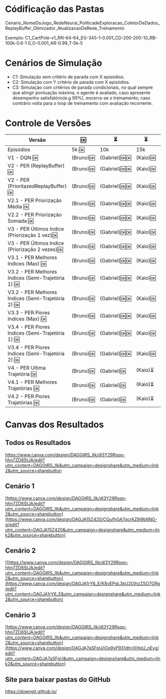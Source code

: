 # Códificação das Pastas
Cenario_NomeDoJogo_RedeNeural_PoliticadeExploracao_ColetorDeDados_ReplayBuffer_Otimizador_AtualizacaoDeRede_Treinamento

Exemplo: C1_CartPole-v1_RN-64-64_EG-345-1-0.001_CD-200-200-10_RB-100k-0.6-1.0_O-0.001_AR-0.99_T-5k-5

# Cenários de Simulação
* C1: Simulação sem critério de parada com X episódios.
* C2: Simulação com Y critério de parada com X episódios.
* C3: Simulação com critérios de parada condicionais, no qual sempre que atingir pontuação máxima, o agente é avaliado, caso apresente desempenho satisfatório(e.g 99%), encerra-se o treinamento; caso contrário volta para o loop de treinamento com avaliação recorrente.

# Controle de Versões 
| Versão | 🆗 |⏳|⏳|⏳|
|--------|-------------|-----|-----|-----|
| Episódios                                             | 5k 🆗 |         10k |     15k |       20k          |
|V1 - DQN 🆗|                                          (Bruno)🆗| (Gabriel)🆗🆗|(Kaio)🆗|(Nicolas)🆗|
|V2 - PER (ReplayBuffer) 🆗   |                        (Bruno)🆗| (Gabriel)🆗🆗|(Kaio)🆗|(Nicolas)🆗|
|V2 - PER (PrioritazedReplayBuffer) 🆗   |             (Bruno)🆗| (Gabriel)🆗🆗|(Kaio)🆗|(Nicolas)🆗|
|V2.1 - PER Priorização Média  🆗  |                   (Bruno)🆗| (Gabriel)🆗🆗|(Kaio)🆗|(Nicolas)🆗|
|V2.2 - PER Priorização Somada  🆗  |                  (Bruno)🆗| (Gabriel)🆗🆗|(Kaio)🆗|(Nicolas)🆗|
|V3 - PER Últimos Indice (Priorização 1 vez)🆗 |       (Bruno)🆗| (Gabriel)🆗🆗|(Kaio)🆗|(Nicolas)🆗|
|V3 - PER Últimos Indice (Priorização 2 vezes)🆗 |     (Bruno)🆗| (Gabriel)🆗🆗|(Kaio)🆗|(Nicolas)🆗|
|V3.1 - PER Melhores Indices (Max)  🆗  |              (Bruno)🆗| (Gabriel)🆗🆗|(Kaio)🆗|(Nicolas)🆗|
|V3.2 - PER Melhores Indices (Semi-Trajetória 1)  🆗  |(Bruno)🆗| (Gabriel)🆗🆗|(Kaio)🆗|(Nicolas)🆗|
|V3.2 - PER Melhores Indices (Semi-Trajetória 2)  🆗  |(Bruno)🆗| (Gabriel)🆗🆗|(Kaio)🆗|(Nicolas)🆗|
|V3.3 - PER Piores Indices (Max)  🆗  |                (Bruno)🆗| (Gabriel)🆗🆗|(Kaio)🆗|(Nicolas)🆗|
|V3.4 - PER Piores Indices (Semi-Trajetória 1)  🆗  |  (Bruno)🆗| (Gabriel)🆗🆗|(Kaio)🆗|(Nicolas)🆗|
|V3.4 - PER Piores Indices (Semi-Trajetória 2)  🆗  |  (Bruno)🆗| (Gabriel)🆗🆗|(Kaio)🆗|(Nicolas)🆗|
|V4 - PER Ultima Trajetória 🆗  |                       (Bruno)🆗| (Gabriel)🆗|(Kaio)⏳|(Nicolas)⏳|
|V4.1 - PER Melhores Trajetórias 🆗   |                 (Bruno)🆗| (Gabriel)🆗|(Kaio)⏳|(Nicolas)⏳|
|V4.2 - PER Piores Trajetórias 🆗 |                     (Bruno)🆗| (Gabriel)🆗|(Kaio)⏳|(Nicolas)⏳|

# Canvas dos Resultados
## Todos os Resultados
https://www.canva.com/design/DAGGtRS_IIk/dl3Y29Rsqo-hhn7ZD6StJA/edit?utm_content=DAGGtRS_IIk&utm_campaign=designshare&utm_medium=link2&utm_source=sharebutton
## Cenário 1
[https://www.canva.com/design/DAGGtRS_IIk/dl3Y29Rsqo-hhn7ZD6StJA/edit?utm_content=DAGGtRS_IIk&utm_campaign=designshare&utm_medium=link2&utm_source=sharebutton](https://www.canva.com/design/DAGJA15Z420/CQufhGA7qcrAZ9j9b6NG-g/edit?utm_content=DAGJA15Z420&utm_campaign=designshare&utm_medium=link2&utm_source=sharebutton)
## Cenário 2
[[https://www.canva.com/design/DAGGtRS_IIk/dl3Y29Rsqo-hhn7ZD6StJA/edit?utm_content=DAGGtRS_IIk&utm_campaign=designshare&utm_medium=link2&utm_source=sharebutton](https://www.canva.com/design/DAGJA1rY6_E/K8vEPqL3kU2OjhzZSO7GRg/edit?utm_content=DAGJA1rY6_E&utm_campaign=designshare&utm_medium=link2&utm_source=sharebutton)
## Cenário 3
[https://www.canva.com/design/DAGGtRS_IIk/dl3Y29Rsqo-hhn7ZD6StJA/edit?utm_content=DAGGtRS_IIk&utm_campaign=designshare&utm_medium=link2&utm_source=sharebutton](https://www.canva.com/design/DAGJA7aSFgU/iOe9vP931dhriXHqU_nEyg/edit?utm_content=DAGJA7aSFgU&utm_campaign=designshare&utm_medium=link2&utm_source=sharebutton)
## Site para baixar pastas do GitHub
https://downgit.github.io/
